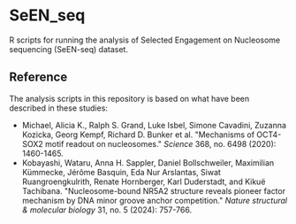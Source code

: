 # SeEN_seq
R scripts for running the analysis of Selected Engagement on Nucleosome sequencing (SeEN-seq) dataset.


## Reference
The analysis scripts in this repository is based on what have been described in these studies:

+ Michael, Alicia K., Ralph S. Grand, Luke Isbel, Simone Cavadini, Zuzanna Kozicka, Georg Kempf, Richard D. Bunker et al. "Mechanisms of OCT4-SOX2 motif readout on nucleosomes." _Science_ 368, no. 6498 (2020): 1460-1465.
+ Kobayashi, Wataru, Anna H. Sappler, Daniel Bollschweiler, Maximilian Kümmecke, Jérôme Basquin, Eda Nur Arslantas, Siwat Ruangroengkulrith, Renate Hornberger, Karl Duderstadt, and Kikuë Tachibana. "Nucleosome-bound NR5A2 structure reveals pioneer factor mechanism by DNA minor groove anchor competition." _Nature structural & molecular biology_ 31, no. 5 (2024): 757-766.

